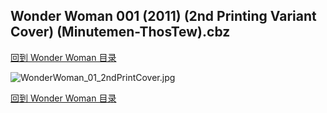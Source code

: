 ## Wonder Woman 001 (2011) (2nd Printing Variant Cover) (Minutemen-ThosTew).cbz


[回到 Wonder Woman 目录](https://github.com/alicewish/markdown/blob/master/series/Wonder-Woman.md)


![WonderWoman_01_2ndPrintCover.jpg](https://wx1.sinaimg.cn/large/6a9fdecagy1fq34kgmwe6j21401pib29.jpg)

[回到 Wonder Woman 目录](https://github.com/alicewish/markdown/blob/master/series/Wonder-Woman.md)

